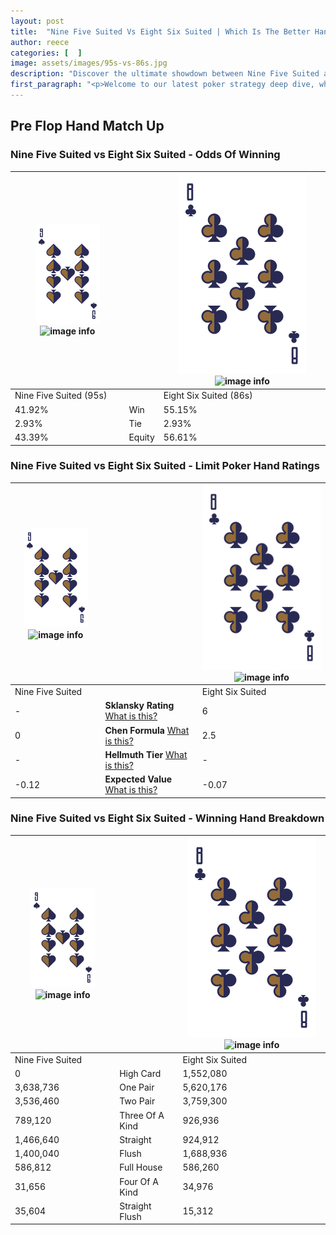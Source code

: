 ```yaml
---
layout: post
title:  "Nine Five Suited Vs Eight Six Suited | Which Is The Better Hand In Poker? A Complete Guide"
author: reece
categories: [  ]
image: assets/images/95s-vs-86s.jpg
description: "Discover the ultimate showdown between Nine Five Suited and Eight Six Suited in poker! Uncover the odds, strategies, and scenarios where one hand triumphs over the other. Get ready to up your poker game with this thrilling analysis."
first_paragraph: "<p>Welcome to our latest poker strategy deep dive, where we're pitting two distinct hands against each other in a high-stakes showdown: Nine Five Suited vs Eight Six Suited.</p><p>In the dynamic world of poker, every decision counts, and knowing which hand holds the upper hand is key to your success at the table.</p><p>In this article, we'll dissect these two hands, explore the scenarios where one dominates the other, and equip you with the knowledge to make strategic choices that can tip the odds in your favor.</p><p>Get ready to unravel the intriguing dynamics of these poker hands and elevate your game to new heights.</p>"
---
```




[comment]: # (sp0)

## Pre Flop Hand Match Up

<div class="table hand-ratings" markdown="1"> 



### Nine Five Suited vs Eight Six Suited - Odds Of Winning


    
| ![image info](assets/images/hand1/9.png) ![image info](assets/images/hand1/5s.png) |  | ![image info](assets/images/hand2/8.png) ![image info](assets/images/hand2/6s.png) |
| -------- | -------- | -------- |
| Nine Five Suited (95s) |  | Eight Six Suited (86s) |
| 41.92% | Win | 55.15% |
| 2.93% | Tie | 2.93% |
| 43.39% | Equity | 56.61% |




[comment]: # (sp1)



### Nine Five Suited vs Eight Six Suited - Limit Poker Hand Ratings


    
| ![image info](assets/images/hand1/9.png) ![image info](assets/images/hand1/5s.png) |  | ![image info](assets/images/hand2/8.png) ![image info](assets/images/hand2/6s.png) |
| -------- | -------- | -------- |
| Nine Five Suited |  | Eight Six Suited |
| - | **Sklansky Rating** [What is this?](/sklansky-rating-explained) | 6 |
| 0 | **Chen Formula** [What is this?](/chen-formula-explained) | 2.5 |
| - | **Hellmuth Tier** [What is this?](/Hellmuth-tier-explained) | - |
| -0.12 | **Expected Value** [What is this?](/expected-value-explained) | -0.07 |




[comment]: # (sp2)



### Nine Five Suited vs Eight Six Suited - Winning Hand Breakdown


    
| ![image info](assets/images/hand1/9.png) ![image info](assets/images/hand1/5s.png) |  | ![image info](assets/images/hand2/8.png) ![image info](assets/images/hand2/6s.png) |
| -------- | -------- | -------- |
| Nine Five Suited |  | Eight Six Suited |
| 0 | High Card | 1,552,080 |
| 3,638,736 | One Pair | 5,620,176 |
| 3,536,460 | Two Pair | 3,759,300 |
| 789,120 | Three Of A Kind | 926,936 |
| 1,466,640 | Straight | 924,912 |
| 1,400,040 | Flush | 1,688,936 |
| 586,812 | Full House | 586,260 |
| 31,656 | Four Of A Kind | 34,976 |
| 35,604 | Straight Flush | 15,312 |




[comment]: # (sp3)



</div>

[comment]: # (sp4)



[comment]: # (sp5)

